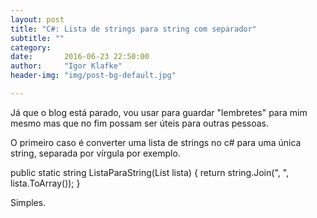 ```yaml
---
layout: post
title: "C#: Lista de strings para string com separador"
subtitle: ""
category: 
date:       2016-06-23 22:50:00
author:     "Igor Klafke"
header-img: "img/post-bg-default.jpg"

---
```


Já que o blog está parado, vou usar para guardar "lembretes" para mim mesmo mas que no fim possam ser úteis para outras pessoas.

O primeiro caso é converter uma lista de strings no c# para uma única string, separada por vírgula por exemplo.

  public static string ListaParaString(List<String> lista)
  {
    return string.Join(", ", lista.ToArray());
  }
  
Simples.
